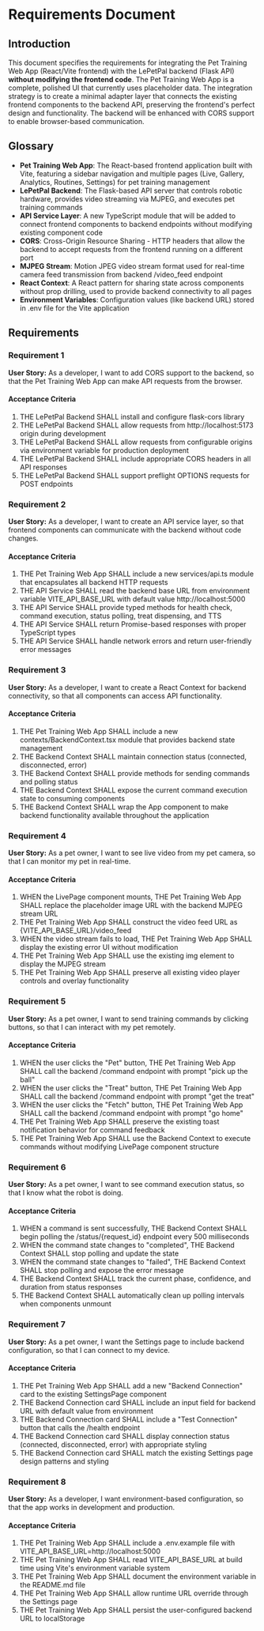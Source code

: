 # Requirements Document

## Introduction

This document specifies the requirements for integrating the Pet Training Web App (React/Vite frontend) with the LePetPal backend (Flask API) **without modifying the frontend code**. The Pet Training Web App is a complete, polished UI that currently uses placeholder data. The integration strategy is to create a minimal adapter layer that connects the existing frontend components to the backend API, preserving the frontend's perfect design and functionality. The backend will be enhanced with CORS support to enable browser-based communication.

## Glossary

- **Pet Training Web App**: The React-based frontend application built with Vite, featuring a sidebar navigation and multiple pages (Live, Gallery, Analytics, Routines, Settings) for pet training management
- **LePetPal Backend**: The Flask-based API server that controls robotic hardware, provides video streaming via MJPEG, and executes pet training commands
- **API Service Layer**: A new TypeScript module that will be added to connect frontend components to backend endpoints without modifying existing component code
- **CORS**: Cross-Origin Resource Sharing - HTTP headers that allow the backend to accept requests from the frontend running on a different port
- **MJPEG Stream**: Motion JPEG video stream format used for real-time camera feed transmission from backend /video_feed endpoint
- **React Context**: A React pattern for sharing state across components without prop drilling, used to provide backend connectivity to all pages
- **Environment Variables**: Configuration values (like backend URL) stored in .env file for the Vite application

## Requirements

### Requirement 1

**User Story:** As a developer, I want to add CORS support to the backend, so that the Pet Training Web App can make API requests from the browser.

#### Acceptance Criteria

1. THE LePetPal Backend SHALL install and configure flask-cors library
2. THE LePetPal Backend SHALL allow requests from http://localhost:5173 origin during development
3. THE LePetPal Backend SHALL allow requests from configurable origins via environment variable for production deployment
4. THE LePetPal Backend SHALL include appropriate CORS headers in all API responses
5. THE LePetPal Backend SHALL support preflight OPTIONS requests for POST endpoints

### Requirement 2

**User Story:** As a developer, I want to create an API service layer, so that frontend components can communicate with the backend without code changes.

#### Acceptance Criteria

1. THE Pet Training Web App SHALL include a new services/api.ts module that encapsulates all backend HTTP requests
2. THE API Service SHALL read the backend base URL from environment variable VITE_API_BASE_URL with default value http://localhost:5000
3. THE API Service SHALL provide typed methods for health check, command execution, status polling, treat dispensing, and TTS
4. THE API Service SHALL return Promise-based responses with proper TypeScript types
5. THE API Service SHALL handle network errors and return user-friendly error messages

### Requirement 3

**User Story:** As a developer, I want to create a React Context for backend connectivity, so that all components can access API functionality.

#### Acceptance Criteria

1. THE Pet Training Web App SHALL include a new contexts/BackendContext.tsx module that provides backend state management
2. THE Backend Context SHALL maintain connection status (connected, disconnected, error)
3. THE Backend Context SHALL provide methods for sending commands and polling status
4. THE Backend Context SHALL expose the current command execution state to consuming components
5. THE Backend Context SHALL wrap the App component to make backend functionality available throughout the application

### Requirement 4

**User Story:** As a pet owner, I want to see live video from my pet camera, so that I can monitor my pet in real-time.

#### Acceptance Criteria

1. WHEN the LivePage component mounts, THE Pet Training Web App SHALL replace the placeholder image URL with the backend MJPEG stream URL
2. THE Pet Training Web App SHALL construct the video feed URL as {VITE_API_BASE_URL}/video_feed
3. WHEN the video stream fails to load, THE Pet Training Web App SHALL display the existing error UI without modification
4. THE Pet Training Web App SHALL use the existing img element to display the MJPEG stream
5. THE Pet Training Web App SHALL preserve all existing video player controls and overlay functionality

### Requirement 5

**User Story:** As a pet owner, I want to send training commands by clicking buttons, so that I can interact with my pet remotely.

#### Acceptance Criteria

1. WHEN the user clicks the "Pet" button, THE Pet Training Web App SHALL call the backend /command endpoint with prompt "pick up the ball"
2. WHEN the user clicks the "Treat" button, THE Pet Training Web App SHALL call the backend /command endpoint with prompt "get the treat"
3. WHEN the user clicks the "Fetch" button, THE Pet Training Web App SHALL call the backend /command endpoint with prompt "go home"
4. THE Pet Training Web App SHALL preserve the existing toast notification behavior for command feedback
5. THE Pet Training Web App SHALL use the Backend Context to execute commands without modifying LivePage component structure

### Requirement 6

**User Story:** As a pet owner, I want to see command execution status, so that I know what the robot is doing.

#### Acceptance Criteria

1. WHEN a command is sent successfully, THE Backend Context SHALL begin polling the /status/{request_id} endpoint every 500 milliseconds
2. WHEN the command state changes to "completed", THE Backend Context SHALL stop polling and update the state
3. WHEN the command state changes to "failed", THE Backend Context SHALL stop polling and expose the error message
4. THE Backend Context SHALL track the current phase, confidence, and duration from status responses
5. THE Backend Context SHALL automatically clean up polling intervals when components unmount

### Requirement 7

**User Story:** As a pet owner, I want the Settings page to include backend configuration, so that I can connect to my device.

#### Acceptance Criteria

1. THE Pet Training Web App SHALL add a new "Backend Connection" card to the existing SettingsPage component
2. THE Backend Connection card SHALL include an input field for backend URL with default value from environment
3. THE Backend Connection card SHALL include a "Test Connection" button that calls the /health endpoint
4. THE Backend Connection card SHALL display connection status (connected, disconnected, error) with appropriate styling
5. THE Backend Connection card SHALL match the existing Settings page design patterns and styling

### Requirement 8

**User Story:** As a developer, I want environment-based configuration, so that the app works in development and production.

#### Acceptance Criteria

1. THE Pet Training Web App SHALL include a .env.example file with VITE_API_BASE_URL=http://localhost:5000
2. THE Pet Training Web App SHALL read VITE_API_BASE_URL at build time using Vite's environment variable system
3. THE Pet Training Web App SHALL document the environment variable in the README.md file
4. THE Pet Training Web App SHALL allow runtime URL override through the Settings page
5. THE Pet Training Web App SHALL persist the user-configured backend URL to localStorage
